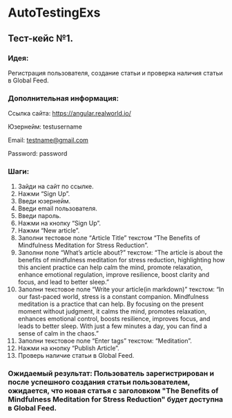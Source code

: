 # AutoTestingExs

## Тест-кейс №1.
### Идея: 
Регистрация пользователя, создание статьи и проверка наличия статьи в Global Feed.
### Дополнительная информация:
Ссылка сайта: https://angular.realworld.io/

Юзернейм: testusername

Email: testname@gmail.com

Password: password

###  Шаги:
1. Зайди на сайт по ссылке.
2. Нажми “Sign Up”.
3. Введи юзернейм.
4. Введи email пользователя.
5. Введи пароль.
6. Нажми на кнопку “Sign Up”.
7. Нажми “New article”.
8. Заполни тестовое поле “Article Title” текстом “The Benefits of Mindfulness Meditation for Stress Reduction”.
9. Заполни поле “What’s article about?” текстом:
“The article is about the benefits of mindfulness meditation for stress reduction, highlighting how this ancient practice can help calm the mind, promote relaxation, enhance emotional regulation, improve resilience, boost clarity and focus, and lead to better sleep.”
10. Заполни текстовое поле “Write your article(in markdown)” текстом:
“In our fast-paced world, stress is a constant companion. Mindfulness meditation is a practice that can help. By focusing on the present moment without judgment, it calms the mind, promotes relaxation, enhances emotional control, boosts resilience, improves focus, and leads to better sleep. With just a few minutes a day, you can find a sense of calm in the chaos.”
11. Заполни текстовое поле “Enter tags” текстом: “Meditation”.
12. Нажми на кнопку “Publish Article”.
13. Проверь наличие статьи в Global Feed.
### Ожидаемый результат: Пользователь зарегистрирован и после успешного создания статьи пользователем, ожидается, что новая статья с заголовком "The Benefits of Mindfulness Meditation for Stress Reduction" будет доступна в Global Feed.
